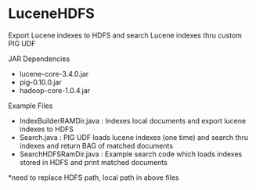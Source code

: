 LuceneHDFS
==========

Export Lucene indexes to HDFS and search Lucene indexes thru custom PIG UDF 

JAR Dependencies

- lucene-core-3.4.0.jar
- pig-0.10.0.jar
- hadoop-core-1.0.4.jar

Example Files

- IndexBuilderRAMDir.java : Indexes local documents and export lucene indexes to HDFS 
- Search.java : PIG UDF loads lucene indexes (one time) and search thru indexes and return BAG of matched documents 
- SearchHDFSRamDir.java : Example search code which loads indexes stored in HDFS and print matched documents 

*need to replace HDFS path, local path in above files